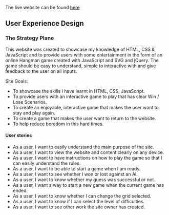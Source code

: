 The live website can be found [here](https://github.com/kaytee123/tic-tac-toe-javascript-ms2)

## User Experience Design
### **The Strategy Plane**
This website was created to showcase my knowledge of HTML, CSS & JavaScript and to provide users with some entertainment in the form of an online Hangman game created with JavaScript and SVG and jQuery. The game should be easy to understand, simple to interactive with and give feedback to the user on all inputs.

Site Goals:
* To showcase the skills I have learnt in HTML, CSS, JavaScript.
* To provide users with an interactive game to play that has clear Win / Lose Scenarios.
* To create an enjoyable, interactive game that makes the user want to stay and play again.
* To create a game that makes the user want to return to the website.
* To help reduce boredom in this hard times.

#### User stories
* As a user, I want to easily understand the main purpose of the site.
* As a user, I want to view the website and content clearly on any device.
* As a user, I want to have instructions on how to play the game so that I can easily understand the rules.
* As a user, I want to be able to start a game when I am ready.
* As a user, I want to see whether I won or lost against an AI.
* As a user, I want to know whether my guess was successful or not.
* As a user, I want a way to start a new game when the current game has ended.
* As a user, I want to know whether I can change the grid selected.
* As a user, I want to know if I can select the level of difficulties.
* As a user, I want to see other work the site owner has created.

